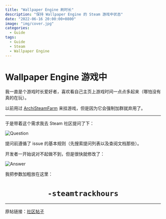 ```yaml
---
title: "Wallpaper Engine 刷时长"
description: "保持 Wallpaper Engine 的 Steam 游戏中状态"
date: "2022-06-16 20:00:00+0800"
image: "img/cover.jpg"
categories:
  - Guide
tags:
  - Guide
  - Steam
  - Wallpaper Engine
---
```


# Wallpaper Engine 游戏中

我一直是个游戏时长爱好者，喜欢看自己主页上游戏时间一点点多起来（哪怕没有真的在玩）。

以前用过 [ArchiSteamFarm](https://github.com/JustArchiNET/ArchiSteamFarm)
来挂游戏，但是因为它会强制加群就弃用了。

---

于是带着这个需求我去 Steam 社区提问了下：

![Question](img/01-q.jpg)

提问前遵循了 issue 的基本规则（先搜索提问列表以及查阅文档那些）。

开发者一开始说对不起做不到，但是很快就修改了：

![Answer](img/02-a.jpg)

我把参数加粗放在这里：

<div style="text-align: center"><h1><code>-steamtrackhours</code></h1></div>

---

原帖链接：[社区帖子](https://steamcommunity.com/app/431960/discussions/2/3418809548706728583/)
